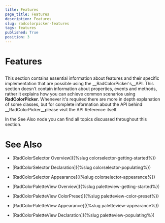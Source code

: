 ```yaml
---
title: Features
page_title: Features
description: Features
slug: radcolorpicker-features
tags: features
published: True
position: 3
---
```


# Features



## 

This section contains essential information about features and their specific implementation that are possible using the
        __RadColorPicker's__API. This section doesn't contain information about properties, events and methods, rather 
        it explains how you can achieve common scenarios using __RadColorPicker__. Whenever it's required there are more
        in depth explanation of some classes, but for complete information about the API behind __RadColorPicker__please
        visit the API Reference itself.

In the See Also node you can find all topics discussed throughout this section.

# See Also

 * [RadColorSelector Overview]({%slug colorselector-getting-started%})

 * [RadColorSelector Declaration]({%slug colorselector-populating%})

 * [RadColorSelector Appearance]({%slug colorselector-appearance%})

 * [RadColorPaletteView Overview]({%slug paletteview-getting-started%})

 * [RadColorPaletteView ColorPreset]({%slug paletteview-color-preset%})

 * [RadColorPaletteView Appearance]({%slug paletteview-appearance%})

 * [RadColorPaletteView Declaration]({%slug paletteview-populating%})
